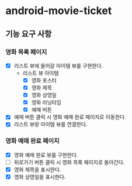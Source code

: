 # android-movie-ticket

## 기능 요구 사항

### 영화 목록 페이지

- [x] 리스트 뷰에 들어갈 아이템 뷰를 구현한다.
    - 리스트 뷰 아이템
        - [x] 영화 포스터
        - [x] 영화 제목
        - [x] 영화 상영일
        - [x] 영화 러닝타임
        - [x] 예매 버튼
- [x] 예매 버튼 클릭 시 영화 예매 완료 페이지로 이동한다.
- [x] 리스트 뷰랑 아이템 뷰를 연결한다.

### 영화 예매 완료 페이지

- [x] 영화 예매 완료 뷰를 구현한다.
- [ ] 뒤로가기 버튼 클릭 시 영화 목록 페이지로 돌아간다.
- [x] 영화 제목을 표시한다.
- [x] 영화 상영일을 표시한다.